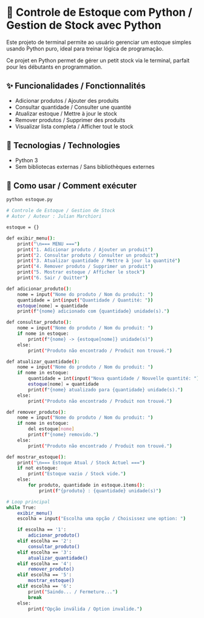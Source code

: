 # 🧮 Controle de Estoque com Python / Gestion de Stock avec Python

Este projeto de terminal permite ao usuário gerenciar um estoque simples usando Python puro, ideal para treinar lógica de programação.

Ce projet en Python permet de gérer un petit stock via le terminal, parfait pour les débutants en programmation.

## ✨ Funcionalidades / Fonctionnalités
- Adicionar produtos / Ajouter des produits  
- Consultar quantidade / Consulter une quantité  
- Atualizar estoque / Mettre à jour le stock  
- Remover produtos / Supprimer des produits  
- Visualizar lista completa / Afficher tout le stock

## 🎯 Tecnologias / Technologies
- Python 3  
- Sem bibliotecas externas / Sans bibliothèques externes

## 🚀 Como usar / Comment exécuter

```bash
python estoque.py

# Controle de Estoque / Gestion de Stock
# Autor / Auteur : Julian Marchiori

estoque = {}

def exibir_menu():
    print("\n=== MENU ===")
    print("1. Adicionar produto / Ajouter un produit")
    print("2. Consultar produto / Consulter un produit")
    print("3. Atualizar quantidade / Mettre à jour la quantité")
    print("4. Remover produto / Supprimer un produit")
    print("5. Mostrar estoque / Afficher le stock")
    print("6. Sair / Quitter")

def adicionar_produto():
    nome = input("Nome do produto / Nom du produit: ")
    quantidade = int(input("Quantidade / Quantité: "))
    estoque[nome] = quantidade
    print(f"{nome} adicionado com {quantidade} unidade(s).")

def consultar_produto():
    nome = input("Nome do produto / Nom du produit: ")
    if nome in estoque:
        print(f"{nome} -> {estoque[nome]} unidade(s)")
    else:
        print("Produto não encontrado / Produit non trouvé.")

def atualizar_quantidade():
    nome = input("Nome do produto / Nom du produit: ")
    if nome in estoque:
        quantidade = int(input("Nova quantidade / Nouvelle quantité: "))
        estoque[nome] = quantidade
        print(f"{nome} atualizado para {quantidade} unidade(s).")
    else:
        print("Produto não encontrado / Produit non trouvé.")

def remover_produto():
    nome = input("Nome do produto / Nom du produit: ")
    if nome in estoque:
        del estoque[nome]
        print(f"{nome} removido.")
    else:
        print("Produto não encontrado / Produit non trouvé.")

def mostrar_estoque():
    print("\n=== Estoque Atual / Stock Actuel ===")
    if not estoque:
        print("Estoque vazio / Stock vide.")
    else:
        for produto, quantidade in estoque.items():
            print(f"{produto} : {quantidade} unidade(s)")

# Loop principal
while True:
    exibir_menu()
    escolha = input("Escolha uma opção / Choisissez une option: ")

    if escolha == '1':
        adicionar_produto()
    elif escolha == '2':
        consultar_produto()
    elif escolha == '3':
        atualizar_quantidade()
    elif escolha == '4':
        remover_produto()
    elif escolha == '5':
        mostrar_estoque()
    elif escolha == '6':
        print("Saindo... / Fermeture...")
        break
    else:
        print("Opção inválida / Option invalide.")
